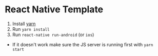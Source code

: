 # React Native Template

1. Install [yarn](https://yarnpkg.com/en/)
2. Run `yarn install`
3. Run `react-native run-android` (or `ios`)
  - If it doesn't work make sure the JS server is running first with `yarn start`
